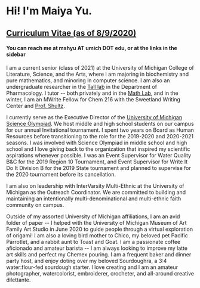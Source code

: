 # Hi! I'm Maiya Yu.

## [Curriculum Vitae (as of 8/9/2020)](/files/cv_maiya_yu.pdf)

#### You can reach me at mshyu AT umich DOT edu, or at the links in the sidebar

I am a current senior (class of 2021) at the University of Michigan College of
Literature, Science, and the Arts, where I am majoring in biochemistry and pure
mathematics, and minoring in computer science. I am also an undergraduate
researcher in the [Tall lab](https://sites.google.com/umich.edu/greg-tall-lab/home) in
 the Department of Pharmacology. I tutor -- both privately and in
 the [Math Lab](https://lsa.umich.edu/math/undergraduates/course-resources/math-lab.html),
 and in the winter, I am an MWrite Fellow for Chem 216 with the Sweetland Writing
 Center and [Prof. Shultz](https://sites.lsa.umich.edu/shultz-lab/).

I currently serve as the Executive Director of the [University of Michigan
Science Olympiad](https://umichscioly.org). We host middle and high school students on our campus for
our annual Invitational tournament. I spent two years on Board as Human
Resources before transitioning to the role for the 2019-2020 and 2020-2021
seasons. I was involved with Science Olympiad in middle school and high school
and I love giving back to the organization that inspired my scientific aspirations
 whenever possible. I was an Event Supervisor for Water Quality B&C for the 2019
Region 10 Tournament, and Event Supervisor for Write It Do It Division B for the
 2019 State tournament and planned to supervise for the 2020 tournament before its cancellation.

I am also on leadership with InterVarsity Multi-Ethnic at the University of
 Michigan as the Outreach Coordinator. We are committed to building and maintaining an intentionally
 multi-denominational and multi-ethnic faith community on campus.

 Outside of my assorted University of Michigan affiliations, I am an avid folder
of paper -- I helped with the University of Michigan Museum of Art Family Art
Studio in June 2020 to guide people through a virtual exploration of origami!
I am also a loving bird mother to Chico, my beloved pet Pacific Parrotlet, and
a rabbit aunt to Toast and Goat. I am a passionate coffee aficionado and amateur
barista -- I am always looking to improve my latte art skills and perfect my
Chemex pouring. I am a frequent baker and dinner party host, and enjoy doting
over my beloved Sourdoughra, a 3:4 water:flour-fed sourdough starter. I love
creating and I am an amateur photographer, watercolorist, embroiderer, crocheter,
and all-around creative dilettante.
